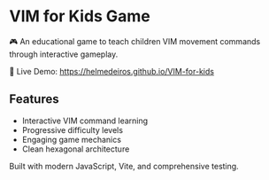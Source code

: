# VIM for Kids Game

🎮 An educational game to teach children VIM movement commands through interactive gameplay.

🚀 Live Demo: https://helmedeiros.github.io/VIM-for-kids

## Features
- Interactive VIM command learning
- Progressive difficulty levels  
- Engaging game mechanics
- Clean hexagonal architecture

Built with modern JavaScript, Vite, and comprehensive testing.

